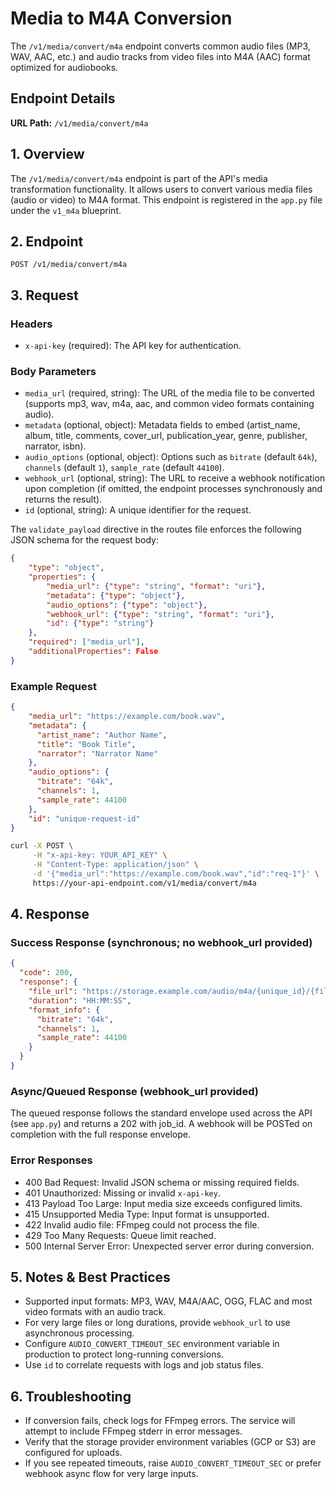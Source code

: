 # Media to M4A Conversion

The `/v1/media/convert/m4a` endpoint converts common audio files (MP3, WAV, AAC, etc.) and audio tracks from video files into M4A (AAC) format optimized for audiobooks.

## Endpoint Details

**URL Path:** `/v1/media/convert/m4a`

## 1. Overview

The `/v1/media/convert/m4a` endpoint is part of the API's media transformation functionality. It allows users to convert various media files (audio or video) to M4A format. This endpoint is registered in the `app.py` file under the `v1_m4a` blueprint.

## 2. Endpoint

```
POST /v1/media/convert/m4a
```

## 3. Request

### Headers

- `x-api-key` (required): The API key for authentication.

### Body Parameters

- `media_url` (required, string): The URL of the media file to be converted (supports mp3, wav, m4a, aac, and common video formats containing audio).
- `metadata` (optional, object): Metadata fields to embed (artist_name, album, title, comments, cover_url, publication_year, genre, publisher, narrator, isbn).
- `audio_options` (optional, object): Options such as `bitrate` (default `64k`), `channels` (default `1`), `sample_rate` (default `44100`).
- `webhook_url` (optional, string): The URL to receive a webhook notification upon completion (if omitted, the endpoint processes synchronously and returns the result).
- `id` (optional, string): A unique identifier for the request.

The `validate_payload` directive in the routes file enforces the following JSON schema for the request body:

```json
{
    "type": "object",
    "properties": {
        "media_url": {"type": "string", "format": "uri"},
        "metadata": {"type": "object"},
        "audio_options": {"type": "object"},
        "webhook_url": {"type": "string", "format": "uri"},
        "id": {"type": "string"}
    },
    "required": ["media_url"],
    "additionalProperties": False
}
```

### Example Request

```json
{
    "media_url": "https://example.com/book.wav",
    "metadata": {
      "artist_name": "Author Name",
      "title": "Book Title",
      "narrator": "Narrator Name"
    },
    "audio_options": {
      "bitrate": "64k",
      "channels": 1,
      "sample_rate": 44100
    },
    "id": "unique-request-id"
}
```

```bash
curl -X POST \
     -H "x-api-key: YOUR_API_KEY" \
     -H "Content-Type: application/json" \
     -d '{"media_url":"https://example.com/book.wav","id":"req-1"}' \
     https://your-api-endpoint.com/v1/media/convert/m4a
```

## 4. Response

### Success Response (synchronous; no webhook_url provided)

```json
{
  "code": 200,
  "response": {
    "file_url": "https://storage.example.com/audio/m4a/{unique_id}/{filename}.m4a",
    "duration": "HH:MM:SS", 
    "format_info": {
      "bitrate": "64k",
      "channels": 1,
      "sample_rate": 44100
    }
  }
}
```

### Async/Queued Response (webhook_url provided)

The queued response follows the standard envelope used across the API (see `app.py`) and returns a 202 with job_id. A webhook will be POSTed on completion with the full response envelope.

### Error Responses

- 400 Bad Request: Invalid JSON schema or missing required fields.
- 401 Unauthorized: Missing or invalid `x-api-key`.
- 413 Payload Too Large: Input media size exceeds configured limits.
- 415 Unsupported Media Type: Input format is unsupported.
- 422 Invalid audio file: FFmpeg could not process the file.
- 429 Too Many Requests: Queue limit reached.
- 500 Internal Server Error: Unexpected server error during conversion.

## 5. Notes & Best Practices

- Supported input formats: MP3, WAV, M4A/AAC, OGG, FLAC and most video formats with an audio track.
- For very large files or long durations, provide `webhook_url` to use asynchronous processing.
- Configure `AUDIO_CONVERT_TIMEOUT_SEC` environment variable in production to protect long-running conversions.
- Use `id` to correlate requests with logs and job status files.

## 6. Troubleshooting

- If conversion fails, check logs for FFmpeg errors. The service will attempt to include FFmpeg stderr in error messages.
- Verify that the storage provider environment variables (GCP or S3) are configured for uploads.
- If you see repeated timeouts, raise `AUDIO_CONVERT_TIMEOUT_SEC` or prefer webhook async flow for very large inputs.